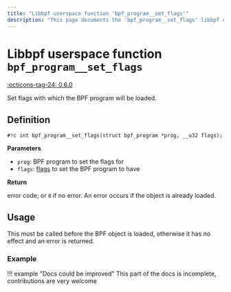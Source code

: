 ```yaml
---
title: "Libbpf userspace function 'bpf_program__set_flags'"
description: "This page documents the 'bpf_program__set_flags' libbpf userspace function, including its definition, usage, and examples."
---
```

# Libbpf userspace function `bpf_program__set_flags`

<!-- [LIBBPF_TAG] -->
[:octicons-tag-24: 0.6.0](https://github.com/libbpf/libbpf/releases/tag/v0.6.0)
<!-- [/LIBBPF_TAG] -->

Set flags with which the BPF program will be loaded.

## Definition

`#!c int bpf_program__set_flags(struct bpf_program *prog, __u32 flags);`

**Parameters**

- `prog`: BPF program to set the flags for
- `flags`: [flags](../../../linux/syscall/BPF_PROG_LOAD.md#flags) to set the BPF program to have

**Return**

error code; or `0` if no error. An error occurs if the object is already loaded.

## Usage

This must be called before the BPF object is loaded, otherwise it has no effect and an error is returned.

### Example

!!! example "Docs could be improved"
    This part of the docs is incomplete, contributions are very welcome
